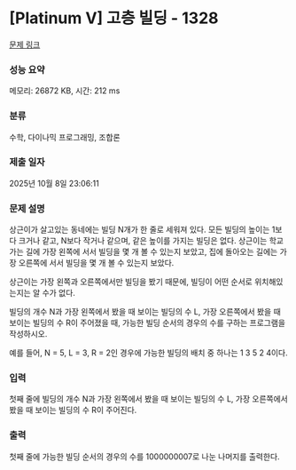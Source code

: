 # [Platinum V] 고층 빌딩 - 1328 

[문제 링크](https://www.acmicpc.net/problem/1328) 

### 성능 요약

메모리: 26872 KB, 시간: 212 ms

### 분류

수학, 다이나믹 프로그래밍, 조합론

### 제출 일자

2025년 10월 8일 23:06:11

### 문제 설명

<p>상근이가 살고있는 동네에는 빌딩 N개가 한 줄로 세워져 있다. 모든 빌딩의 높이는 1보다 크거나 같고, N보다 작거나 같으며, 같은 높이를 가지는 빌딩은 없다. 상근이는 학교 가는 길에 가장 왼쪽에 서서 빌딩을 몇 개 볼 수 있는지 보았고, 집에 돌아오는 길에는 가장 오른쪽에 서서 빌딩을 몇 개 볼 수 있는지 보았다.</p>

<p>상근이는 가장 왼쪽과 오른쪽에서만 빌딩을 봤기 때문에, 빌딩이 어떤 순서로 위치해있는지는 알 수가 없다.</p>

<p>빌딩의 개수 N과 가장 왼쪽에서 봤을 때 보이는 빌딩의 수 L, 가장 오른쪽에서 봤을 때 보이는 빌딩의 수 R이 주어졌을 때, 가능한 빌딩 순서의 경우의 수를 구하는 프로그램을 작성하시오.</p>

<p>예를 들어, N = 5, L = 3, R = 2인 경우에 가능한 빌딩의 배치 중 하나는 1 3 5 2 4이다.</p>

### 입력 

 <p>첫째 줄에 빌딩의 개수 N과 가장 왼쪽에서 봤을 때 보이는 빌딩의 수 L, 가장 오른쪽에서 봤을 때 보이는 빌딩의 수 R이 주어진다.</p>

### 출력 

 <p>첫째 줄에 가능한 빌딩 순서의 경우의 수를 1000000007로 나눈 나머지를 출력한다.</p>

